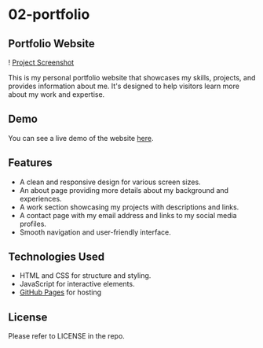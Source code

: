 # 02-portfolio
## Portfolio Website

! [Project Screenshot](/assets/images/ted-porfolio.png)

This is my personal portfolio website that showcases my skills, projects, and provides information about me. It's designed to help visitors learn more about my work and expertise.

## Demo

You can see a live demo of the website [here](https://tedfl.github.io/02-portfolio/).

## Features

- A clean and responsive design for various screen sizes.
- An about page providing more details about my background and experiences.
- A work section showcasing my projects with descriptions and links.
- A contact page with my email address and links to my social media profiles.
- Smooth navigation and user-friendly interface.

## Technologies Used

- HTML and CSS for structure and styling.
- JavaScript for interactive elements.
- [GitHub Pages](https://pages.github.com/) for hosting

## License

Please refer to LICENSE in the repo.
